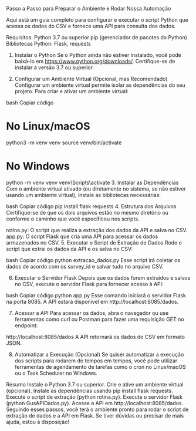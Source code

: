 Passo a Passo para Preparar o Ambiente e Rodar Nossa Automação

Aqui está um guia completo para configurar e executar o script Python que acessa os dados do CSV e fornece uma API para consulta dos dados.

Requisitos:
Python 3.7 ou superior
pip (gerenciador de pacotes do Python)
Bibliotecas Python: Flask, requests
1. Instalar o Python
Se o Python ainda não estiver instalado, você pode baixá-lo em https://www.python.org/downloads/. Certifique-se de instalar a versão 3.7 ou superior.

2. Configurar um Ambiente Virtual (Opcional, mas Recomendado)
Configurar um ambiente virtual permite isolar as dependências do seu projeto. Para criar e ativar um ambiente virtual:

bash
Copiar código
# No Linux/macOS
python3 -m venv venv
source venv/bin/activate

# No Windows
python -m venv venv
venv\Scripts\activate
3. Instalar as Dependências
Com o ambiente virtual ativado (ou diretamente no sistema, se não estiver usando um ambiente virtual), instale as bibliotecas necessárias:

bash
Copiar código
pip install flask requests
4. Estrutura dos Arquivos
Certifique-se de que os dois arquivos estão no mesmo diretório ou conforme o caminho que você especificou nos scripts.

rotina.py: O script que realiza a extração dos dados da API e salva no CSV.
app.py: O script Flask que cria uma API para acessar os dados armazenados no CSV.
5. Executar o Script de Extração de Dados
Rode o script que extrai os dados da API e os salva no CSV:

bash
Copiar código
python extracao_dados.py
Esse script irá coletar os dados de acordo com os survey_id e salvar tudo no arquivo CSV.

6. Executar o Servidor Flask
Depois que os dados forem extraídos e salvos no CSV, execute o servidor Flask para fornecer acesso à API:

bash
Copiar código
python app.py
Esse comando iniciará o servidor Flask na porta 8085. A API estará disponível em http://localhost:8085/dados.

7. Acessar a API
Para acessar os dados, abra o navegador ou use ferramentas como curl ou Postman para fazer uma requisição GET no endpoint:

http://localhost:8085/dados
A API retornará os dados do CSV em formato JSON.

8. Automatizar a Execução (Opcional)
Se quiser automatizar a execução dos scripts para rodarem de tempos em tempos, você pode utilizar ferramentas de agendamento de tarefas como o cron no Linux/macOS ou o Task Scheduler no Windows.

Resumo
Instale o Python 3.7 ou superior.
Crie e ative um ambiente virtual (opcional).
Instale as dependências usando pip install flask requests.
Execute o script de extração (python rotina.py).
Execute o servidor Flask (python GusAPIDados.py).
Acesse a API em http://localhost:8085/dados.
Seguindo esses passos, você terá o ambiente pronto para rodar o script de extração de dados e a API em Flask. Se tiver dúvidas ou precisar de mais ajuda, estou à disposição!
